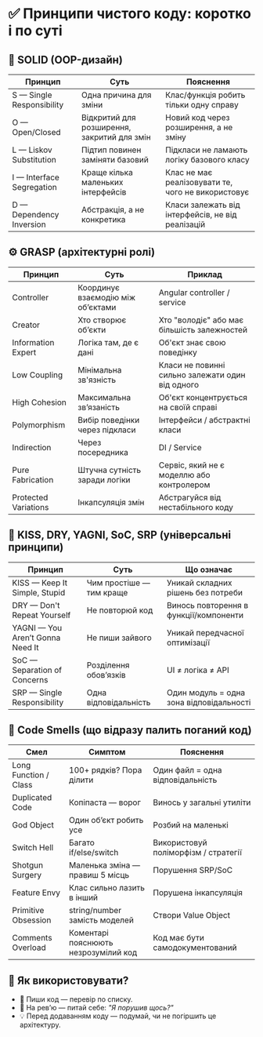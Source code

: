 # ✅ Принципи чистого коду: коротко і по суті

## 🧱 SOLID (OOP-дизайн)

| Принцип                   | Суть                                     | Пояснення                                             |
|---------------------------|------------------------------------------|--------------------------------------------------------|
| S — Single Responsibility | Одна причина для зміни                   | Клас/функція робить тільки одну справу                |
| O — Open/Closed           | Відкритий для розширення, закритий для змін | Новий код через розширення, а не зміну                |
| L — Liskov Substitution   | Підтип повинен заміняти базовий         | Підкласи не ламають логіку базового класу            |
| I — Interface Segregation| Краще кілька маленьких інтерфейсів       | Клас не має реалізовувати те, чого не використовує    |
| D — Dependency Inversion  | Абстракція, а не конкретика              | Класи залежать від інтерфейсів, не від реалізацій     |

## ⚙️ GRASP (архітектурні ролі)

| Принцип             | Суть                                 | Приклад                                        |
|---------------------|--------------------------------------|------------------------------------------------|
| Controller          | Координує взаємодію між об’єктами    | Angular controller / service                   |
| Creator             | Хто створює об’єкти                  | Хто "володіє" або має більшість залежностей    |
| Information Expert  | Логіка там, де є дані                | Об'єкт знає свою поведінку                     |
| Low Coupling        | Мінімальна зв'язність                | Класи не повинні сильно залежати один від одного|
| High Cohesion       | Максимальна зв’язаність              | Об'єкт концентрується на своїй справі          |
| Polymorphism        | Вибір поведінки через підкласи       | Інтерфейси / абстрактні класи                  |
| Indirection         | Через посередника                    | DI / Service                                   |
| Pure Fabrication    | Штучна сутність заради логіки        | Сервіс, який не є моделлю або контролером      |
| Protected Variations| Інкапсуляція змін                    | Абстрагуйся від нестабільного коду             |

## 🔨 KISS, DRY, YAGNI, SoC, SRP (універсальні принципи)

| Принцип                          | Суть                          | Що означає                                      |
|----------------------------------|-------------------------------|--------------------------------------------------|
| KISS — Keep It Simple, Stupid    | Чим простіше — тим краще      | Уникай складних рішень без потреби               |
| DRY — Don't Repeat Yourself      | Не повторюй код               | Винось повторення в функції/компоненти           |
| YAGNI — You Aren’t Gonna Need It | Не пиши зайвого               | Уникай передчасної оптимізації                   |
| SoC — Separation of Concerns     | Розділення обов’язків         | UI ≠ логіка ≠ API                                |
| SRP — Single Responsibility      | Одна відповідальність         | Один модуль = одна зона відповідальності         |

## 🚫 Code Smells (що відразу палить поганий код)

| Смел                 | Симптом                            | Пояснення                                      |
|----------------------|-------------------------------------|------------------------------------------------|
| Long Function / Class| 100+ рядків? Пора ділити           | Один файл = одна відповідальність              |
| Duplicated Code      | Копіпаста — ворог                  | Винось у загальні утиліти                      |
| God Object           | Один об’єкт робить усе             | Розбий на маленькі                             |
| Switch Hell          | Багато if/else/switch              | Використовуй поліморфізм / стратегії           |
| Shotgun Surgery      | Маленька зміна — правиш 5 місць    | Порушення SRP/SoC                              |
| Feature Envy         | Клас сильно лазить в інший         | Порушена інкапсуляція                          |
| Primitive Obsession  | string/number замість моделей      | Створи Value Object                            |
| Comments Overload    | Коментарі пояснюють незрозумілий код | Код має бути самодокументований                |

## 📌 Як використовувати?

- 🔁 Пиши код — перевір по списку.
- 🧠 На рев’ю — питай себе: *"Я порушив щось?"*
- 💡 Перед додаванням коду — подумай, чи не погіршить це архітектуру.
